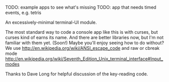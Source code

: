 TODO: example apps to see what's missing
TODO: app that needs timed events, e.g. tetris

An excessively-minimal terminal-UI module.

The most standard way to code a console app like this is with curses,
but curses kind of earns its name. And there are better libraries
now, but I'm not familiar with them yet. (Soon!) Maybe you'll enjoy seeing
how to do without? We use http://en.wikipedia.org/wiki/ANSI_escape_code
and raw or cbreak mode
http://en.wikipedia.org/wiki/Seventh_Edition_Unix_terminal_interface#Input_modes

Thanks to Dave Long for helpful discussion of the key-reading
code.
